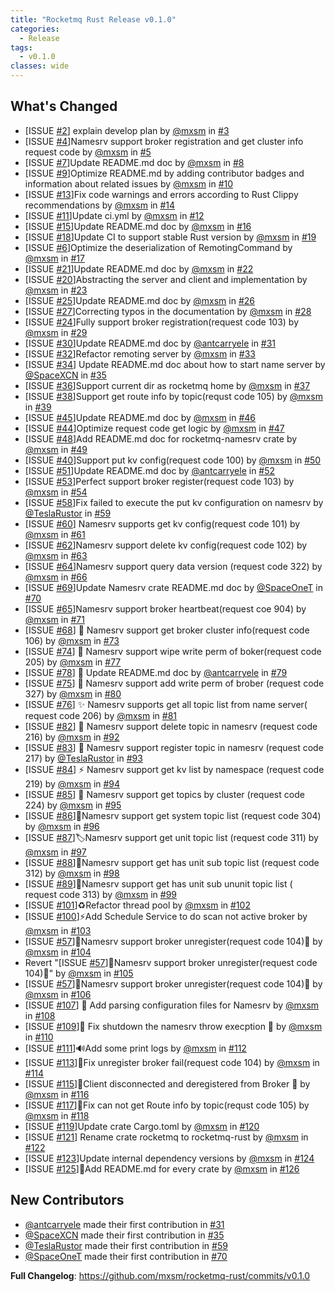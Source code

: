 ```yaml
---
title: "Rocketmq Rust Release v0.1.0"
categories:
  - Release
tags:
  - v0.1.0
classes: wide
---
```


## What's Changed

- [ISSUE [#2](https://github.com/mxsm/rocketmq-rust/issues/2)] explain develop plan by [@mxsm](https://github.com/mxsm)
  in [#3](https://github.com/mxsm/rocketmq-rust/pull/3)
- [ISSUE [#4](https://github.com/mxsm/rocketmq-rust/issues/4)]Namesrv support broker registration and get cluster info
  request code by [@mxsm](https://github.com/mxsm) in [#5](https://github.com/mxsm/rocketmq-rust/pull/5)
- [ISSUE [#7](https://github.com/mxsm/rocketmq-rust/issues/7)]Update README.md doc by [@mxsm](https://github.com/mxsm)
  in [#8](https://github.com/mxsm/rocketmq-rust/pull/8)
- [ISSUE [#9](https://github.com/mxsm/rocketmq-rust/issues/9)]Optimize README.md by adding contributor badges and
  information about related issues by [@mxsm](https://github.com/mxsm)
  in [#10](https://github.com/mxsm/rocketmq-rust/pull/10)
- [ISSUE [#13](https://github.com/mxsm/rocketmq-rust/issues/13)]Fix code warnings and errors according to Rust Clippy
  recommendations by [@mxsm](https://github.com/mxsm) in [#14](https://github.com/mxsm/rocketmq-rust/pull/14)
- [ISSUE [#11](https://github.com/mxsm/rocketmq-rust/issues/11)]Update ci.yml by [@mxsm](https://github.com/mxsm)
  in [#12](https://github.com/mxsm/rocketmq-rust/pull/12)
- [ISSUE [#15](https://github.com/mxsm/rocketmq-rust/issues/15)]Update README.md doc by [@mxsm](https://github.com/mxsm)
  in [#16](https://github.com/mxsm/rocketmq-rust/pull/16)
- [ISSUE [#18](https://github.com/mxsm/rocketmq-rust/issues/18)]Update CI to support stable Rust version
  by [@mxsm](https://github.com/mxsm) in [#19](https://github.com/mxsm/rocketmq-rust/pull/19)
- [ISSUE [#6](https://github.com/mxsm/rocketmq-rust/issues/6)]Optimize the deserialization of RemotingCommand
  by [@mxsm](https://github.com/mxsm) in [#17](https://github.com/mxsm/rocketmq-rust/pull/17)
- [ISSUE [#21](https://github.com/mxsm/rocketmq-rust/issues/21)]Update README.md doc by [@mxsm](https://github.com/mxsm)
  in [#22](https://github.com/mxsm/rocketmq-rust/pull/22)
- [ISSUE [#20](https://github.com/mxsm/rocketmq-rust/issues/20)]Abstracting the server and client and implementation
  by [@mxsm](https://github.com/mxsm) in [#23](https://github.com/mxsm/rocketmq-rust/pull/23)
- [ISSUE [#25](https://github.com/mxsm/rocketmq-rust/issues/25)]Update README.md doc by [@mxsm](https://github.com/mxsm)
  in [#26](https://github.com/mxsm/rocketmq-rust/pull/26)
- [ISSUE [#27](https://github.com/mxsm/rocketmq-rust/issues/27)]Correcting typos in the documentation
  by [@mxsm](https://github.com/mxsm) in [#28](https://github.com/mxsm/rocketmq-rust/pull/28)
- [ISSUE [#24](https://github.com/mxsm/rocketmq-rust/issues/24)]Fully support broker registration(request code 103)
  by [@mxsm](https://github.com/mxsm) in [#29](https://github.com/mxsm/rocketmq-rust/pull/29)
- [ISSUE [#30](https://github.com/mxsm/rocketmq-rust/issues/30)]Update README.md doc
  by [@antcarryele](https://github.com/antcarryele) in [#31](https://github.com/mxsm/rocketmq-rust/pull/31)
- [ISSUE [#32](https://github.com/mxsm/rocketmq-rust/issues/32)]Refactor remoting server
  by [@mxsm](https://github.com/mxsm) in [#33](https://github.com/mxsm/rocketmq-rust/pull/33)
- [ISSUE [#34](https://github.com/mxsm/rocketmq-rust/issues/34)] Update README.md doc about how to start name server
  by [@SpaceXCN](https://github.com/SpaceXCN) in [#35](https://github.com/mxsm/rocketmq-rust/pull/35)
- [ISSUE [#36](https://github.com/mxsm/rocketmq-rust/issues/36)]Support current dir as rocketmq home
  by [@mxsm](https://github.com/mxsm) in [#37](https://github.com/mxsm/rocketmq-rust/pull/37)
- [ISSUE [#38](https://github.com/mxsm/rocketmq-rust/issues/38)]Support get route info by topic(requst code 105)
  by [@mxsm](https://github.com/mxsm) in [#39](https://github.com/mxsm/rocketmq-rust/pull/39)
- [ISSUE [#45](https://github.com/mxsm/rocketmq-rust/issues/45)]Update README.md doc by [@mxsm](https://github.com/mxsm)
  in [#46](https://github.com/mxsm/rocketmq-rust/pull/46)
- [ISSUE [#44](https://github.com/mxsm/rocketmq-rust/issues/44)]Optimize request code get logic
  by [@mxsm](https://github.com/mxsm) in [#47](https://github.com/mxsm/rocketmq-rust/pull/47)
- [ISSUE [#48](https://github.com/mxsm/rocketmq-rust/issues/48)]Add README.md doc for rocketmq-namesrv crate
  by [@mxsm](https://github.com/mxsm) in [#49](https://github.com/mxsm/rocketmq-rust/pull/49)
- [ISSUE [#40](https://github.com/mxsm/rocketmq-rust/issues/40)]Support put kv config(request code 100)
  by [@mxsm](https://github.com/mxsm) in [#50](https://github.com/mxsm/rocketmq-rust/pull/50)
- [ISSUE [#51](https://github.com/mxsm/rocketmq-rust/issues/51)]Update README.md doc
  by [@antcarryele](https://github.com/antcarryele) in [#52](https://github.com/mxsm/rocketmq-rust/pull/52)
- [ISSUE [#53](https://github.com/mxsm/rocketmq-rust/issues/53)]Perfect support broker register(request code 103)
  by [@mxsm](https://github.com/mxsm) in [#54](https://github.com/mxsm/rocketmq-rust/pull/54)
- [ISSUE [#58](https://github.com/mxsm/rocketmq-rust/issues/58)]Fix failed to execute the put kv configuration on
  namesrv by [@TeslaRustor](https://github.com/TeslaRustor) in [#59](https://github.com/mxsm/rocketmq-rust/pull/59)
- [ISSUE [#60](https://github.com/mxsm/rocketmq-rust/issues/60)] Namesrv supports get kv config(request code 101)
  by [@mxsm](https://github.com/mxsm) in [#61](https://github.com/mxsm/rocketmq-rust/pull/61)
- [ISSUE [#62](https://github.com/mxsm/rocketmq-rust/issues/62)]Namesrv support delete kv config(request code 102)
  by [@mxsm](https://github.com/mxsm) in [#63](https://github.com/mxsm/rocketmq-rust/pull/63)
- [ISSUE [#64](https://github.com/mxsm/rocketmq-rust/issues/64)]Namesrv support query data version (request code 322)
  by [@mxsm](https://github.com/mxsm) in [#66](https://github.com/mxsm/rocketmq-rust/pull/66)
- [ISSUE [#69](https://github.com/mxsm/rocketmq-rust/issues/69)]Update Namesrv crate README.md doc
  by [@SpaceOneT](https://github.com/SpaceOneT) in [#70](https://github.com/mxsm/rocketmq-rust/pull/70)
- [ISSUE [#65](https://github.com/mxsm/rocketmq-rust/issues/65)]Namesrv support broker heartbeat(request coe 904)
  by [@mxsm](https://github.com/mxsm) in [#71](https://github.com/mxsm/rocketmq-rust/pull/71)
- [ISSUE [#68](https://github.com/mxsm/rocketmq-rust/issues/68)] 🎨 Namesrv support get broker cluster info(request code
  106) by [@mxsm](https://github.com/mxsm) in [#73](https://github.com/mxsm/rocketmq-rust/pull/73)
- [ISSUE [#74](https://github.com/mxsm/rocketmq-rust/issues/74)] 🚩 Namesrv support wipe write perm of boker(request code
  205) by [@mxsm](https://github.com/mxsm) in [#77](https://github.com/mxsm/rocketmq-rust/pull/77)
- [ISSUE [#78](https://github.com/mxsm/rocketmq-rust/issues/78)] 📝 Update README.md doc
  by [@antcarryele](https://github.com/antcarryele) in [#79](https://github.com/mxsm/rocketmq-rust/pull/79)
- [ISSUE [#75](https://github.com/mxsm/rocketmq-rust/issues/75)] 🚀 Namesrv support add write perm of brober (request
  code 327) by [@mxsm](https://github.com/mxsm) in [#80](https://github.com/mxsm/rocketmq-rust/pull/80)
- [ISSUE [#76](https://github.com/mxsm/rocketmq-rust/issues/76)] ✨ Namesrv supports get all topic list from name server(
  request code 206) by [@mxsm](https://github.com/mxsm) in [#81](https://github.com/mxsm/rocketmq-rust/pull/81)
- [ISSUE [#82](https://github.com/mxsm/rocketmq-rust/issues/82)] 🚀 Namesrv support delete topic in namesrv (request code
  216) by [@mxsm](https://github.com/mxsm) in [#92](https://github.com/mxsm/rocketmq-rust/pull/92)
- [ISSUE [#83](https://github.com/mxsm/rocketmq-rust/issues/83)] 🚩 Namesrv support register topic in namesrv (request
  code 217) by [@TeslaRustor](https://github.com/TeslaRustor) in [#93](https://github.com/mxsm/rocketmq-rust/pull/93)
- [ISSUE [#84](https://github.com/mxsm/rocketmq-rust/issues/84)] ⚡ Namesrv support get kv list by namespace (request
  code 219) by [@mxsm](https://github.com/mxsm) in [#94](https://github.com/mxsm/rocketmq-rust/pull/94)
- [ISSUE [#85](https://github.com/mxsm/rocketmq-rust/issues/85)] 🚀 Namesrv support get topics by cluster (request code
  224) by [@mxsm](https://github.com/mxsm) in [#95](https://github.com/mxsm/rocketmq-rust/pull/95)
- [ISSUE [#86](https://github.com/mxsm/rocketmq-rust/issues/86)]🎉Namesrv support get system topic list (request code
  304) by [@mxsm](https://github.com/mxsm) in [#96](https://github.com/mxsm/rocketmq-rust/pull/96)
- [ISSUE [#87](https://github.com/mxsm/rocketmq-rust/issues/87)]🏷️Namesrv support get unit topic list (request code 311)
  by [@mxsm](https://github.com/mxsm) in [#97](https://github.com/mxsm/rocketmq-rust/pull/97)
- [ISSUE [#88](https://github.com/mxsm/rocketmq-rust/issues/88)]📝Namesrv support get has unit sub topic list (request
  code 312) by [@mxsm](https://github.com/mxsm) in [#98](https://github.com/mxsm/rocketmq-rust/pull/98)
- [ISSUE [#89](https://github.com/mxsm/rocketmq-rust/issues/89)]💚Namesrv support get has unit sub ununit topic list (
  request code 313) by [@mxsm](https://github.com/mxsm) in [#99](https://github.com/mxsm/rocketmq-rust/pull/99)
- [ISSUE [#101](https://github.com/mxsm/rocketmq-rust/issues/101)]♻️Refactor thread pool
  by [@mxsm](https://github.com/mxsm) in [#102](https://github.com/mxsm/rocketmq-rust/pull/102)
- [ISSUE [#100](https://github.com/mxsm/rocketmq-rust/issues/100)]⚡️Add Schedule Service to do scan not active broker
  by [@mxsm](https://github.com/mxsm) in [#103](https://github.com/mxsm/rocketmq-rust/pull/103)
- [ISSUE [#57](https://github.com/mxsm/rocketmq-rust/issues/57)]🍻Namesrv support broker unregister(request code 104)🚀
  by [@mxsm](https://github.com/mxsm) in [#104](https://github.com/mxsm/rocketmq-rust/pull/104)
- Revert "[ISSUE [#57](https://github.com/mxsm/rocketmq-rust/issues/57)]🍻Namesrv support broker unregister(request code
  104)🚀" by [@mxsm](https://github.com/mxsm) in [#105](https://github.com/mxsm/rocketmq-rust/pull/105)
- [ISSUE [#57](https://github.com/mxsm/rocketmq-rust/issues/57)]🍻Namesrv support broker unregister(request code 104)🚀
  by [@mxsm](https://github.com/mxsm) in [#106](https://github.com/mxsm/rocketmq-rust/pull/106)
- [ISSUE [#107](https://github.com/mxsm/rocketmq-rust/issues/107)] 🔧 Add parsing configuration files for Namesrv
  by [@mxsm](https://github.com/mxsm) in [#108](https://github.com/mxsm/rocketmq-rust/pull/108)
- [ISSUE [#109](https://github.com/mxsm/rocketmq-rust/issues/109)]🐛 Fix shutdown the namesrv throw execption 🚀
  by [@mxsm](https://github.com/mxsm) in [#110](https://github.com/mxsm/rocketmq-rust/pull/110)
- [ISSUE [#111](https://github.com/mxsm/rocketmq-rust/issues/111)]🔊Add some print logs
  by [@mxsm](https://github.com/mxsm) in [#112](https://github.com/mxsm/rocketmq-rust/pull/112)
- [ISSUE [#113](https://github.com/mxsm/rocketmq-rust/issues/113)]🐛Fix unregister broker fail(request code 104)
  by [@mxsm](https://github.com/mxsm) in [#114](https://github.com/mxsm/rocketmq-rust/pull/114)
- [ISSUE [#115](https://github.com/mxsm/rocketmq-rust/issues/115)]🚀Client disconnected and deregistered from Broker 🚀
  by [@mxsm](https://github.com/mxsm) in [#116](https://github.com/mxsm/rocketmq-rust/pull/116)
- [ISSUE [#117](https://github.com/mxsm/rocketmq-rust/issues/117)]🐛Fix can not get Route info by topic(requst code 105)
  by [@mxsm](https://github.com/mxsm) in [#118](https://github.com/mxsm/rocketmq-rust/pull/118)
- [ISSUE [#119](https://github.com/mxsm/rocketmq-rust/issues/119)]Update crate Cargo.toml
  by [@mxsm](https://github.com/mxsm) in [#120](https://github.com/mxsm/rocketmq-rust/pull/120)
- [ISSUE [#121](https://github.com/mxsm/rocketmq-rust/issues/121)] Rename crate rocketmq to rocketmq-rust
  by [@mxsm](https://github.com/mxsm) in [#122](https://github.com/mxsm/rocketmq-rust/pull/122)
- [ISSUE [#123](https://github.com/mxsm/rocketmq-rust/issues/123)]Update internal dependency versions
  by [@mxsm](https://github.com/mxsm) in [#124](https://github.com/mxsm/rocketmq-rust/pull/124)
- [ISSUE [#125](https://github.com/mxsm/rocketmq-rust/issues/125)]📝Add README.md for every crate
  by [@mxsm](https://github.com/mxsm) in [#126](https://github.com/mxsm/rocketmq-rust/pull/126)

## New Contributors

- [@antcarryele](https://github.com/antcarryele) made their first contribution
  in [#31](https://github.com/mxsm/rocketmq-rust/pull/31)
- [@SpaceXCN](https://github.com/SpaceXCN) made their first contribution
  in [#35](https://github.com/mxsm/rocketmq-rust/pull/35)
- [@TeslaRustor](https://github.com/TeslaRustor) made their first contribution
  in [#59](https://github.com/mxsm/rocketmq-rust/pull/59)
- [@SpaceOneT](https://github.com/SpaceOneT) made their first contribution
  in [#70](https://github.com/mxsm/rocketmq-rust/pull/70)

**Full Changelog**: https://github.com/mxsm/rocketmq-rust/commits/v0.1.0